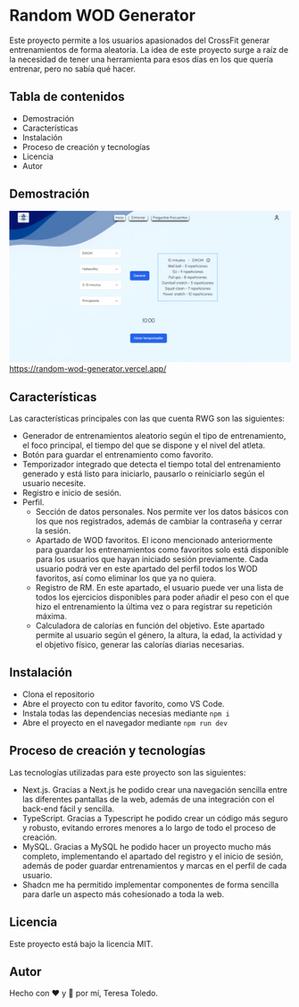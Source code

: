 
# Random WOD Generator

Este proyecto permite a los usuarios apasionados del CrossFit generar entrenamientos de forma aleatoria. La idea de este proyecto surge a raíz de la necesidad de tener una herramienta para esos días en los que quería entrenar, pero no sabía qué hacer.

## Tabla de contenidos
+ Demostración
+ Características
+ Instalación
+ Proceso de creación y tecnologías
+ Licencia
+ Autor

## Demostración
![Página principal de RWG](public/main.jpg)
https://random-wod-generator.vercel.app/


## Características
Las características principales con las que cuenta RWG son las siguientes:
+ Generador de entrenamientos aleatorio según el tipo de entrenamiento, el foco principal, el tiempo del que se dispone y el nivel del atleta.
+ Botón para guardar el entrenamiento como favorito.
+ Temporizador integrado que detecta el tiempo total del entrenamiento generado y está listo para iniciarlo, pausarlo o reiniciarlo según el usuario necesite.
+ Registro e inicio de sesión.
+ Perfil.
    + Sección de datos personales. Nos permite ver los datos básicos con los que nos registrados, además de cambiar la contraseña y cerrar la sesión.
    + Apartado de WOD favoritos. El icono mencionado anteriormente para guardar los entrenamientos como favoritos solo está disponible para los usuarios que hayan iniciado sesión previamente. Cada usuario podrá ver en este apartado del perfil todos los WOD favoritos, así como eliminar los que ya no quiera.
    + Registro de RM. En este apartado, el usuario puede ver una lista de todos los ejercicios disponibles para poder añadir el peso con el que hizo el entrenamiento la última vez o para registrar su repetición máxima.
    + Calculadora de calorías en función del objetivo. Este apartado permite al usuario según el género, la altura, la edad, la actividad y el objetivo físico, generar las calorías diarias necesarias.

## Instalación
+  Clona el repositorio
+ Abre el proyecto con tu editor favorito, como VS Code.
+ Instala todas las dependencias necesias mediante ```npm i``` 
+ Abre el proyecto en el navegador mediante ```npm run dev``` 
## Proceso de creación y tecnologías
Las tecnologías utilizadas para este proyecto son las siguientes:
- Next.js. Gracias a Next.js he podido crear una navegación sencilla entre las diferentes pantallas de la web, además de una integración con el back-end fácil y sencilla.
- TypeScript. Gracias a Typescript he podido crear un código más seguro y robusto, evitando errores menores a lo largo de todo el proceso de creación.
- MySQL. Gracias a MySQL he podido hacer un proyecto mucho más completo, implementando el apartado del registro y el inicio de sesión, además de poder guardar entrenamientos y marcas en el perfil de cada usuario.
- Shadcn me ha permitido implementar componentes de forma sencilla para darle un aspecto más cohesionado a toda la web.
## Licencia
Este proyecto está bajo la licencia MIT.
## Autor
Hecho con ❤️ y 💪 por mí, Teresa Toledo.